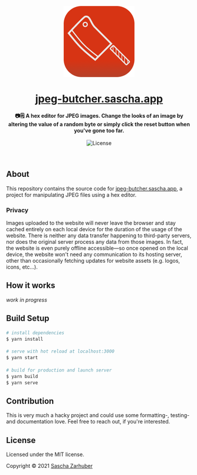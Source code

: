 <div align="center">
  <img src="public/icons/icon-192.png" alt="The icon of JPEG Butcher" width="192px" />
  <br />
  <h1><a href="https://jpeg-butcher.sascha.app/" rel="noopener noreferrer">jpeg-butcher.sascha.app</a></h1>
  <strong>📷🗒️ A hex editor for JPEG images. Change the looks of an image by altering the value of a random byte or simply click the reset button when you've gone too far.</strong>
  <br />
  <br />
  <img alt="License" src="https://img.shields.io/github/license/saschazar21/jpeg-butcher" /> 
  <br />
  <br />
  <br />
</div>

## About

This repository contains the source code for [jpeg-butcher.sascha.app](https://jpeg-butcher.sascha.app), a project for manipulating JPEG files using a hex editor.

### Privacy

Images uploaded to the website will never leave the browser and stay cached entirely on each local device for the duration of the usage of the website. There is neither any data transfer happening to third-party servers, nor does the original server process any data from those images. In fact, the website is even purely offline accessible—so once opened on the local device, the website won't need any communication to its hosting server, other than occasionally fetching updates for website assets (e.g. logos, icons, etc...).

## How it works

_work in progress_

## Build Setup

```bash
# install dependencies
$ yarn install

# serve with hot reload at localhost:3000
$ yarn start

# build for production and launch server
$ yarn build
$ yarn serve
```

## Contribution

This is very much a hacky project and could use some formatting-, testing- and documentation love. Feel free to reach out, if you're interested.

## License

Licensed under the MIT license.

Copyright ©️ 2021 [Sascha Zarhuber](https://sascha.work)
